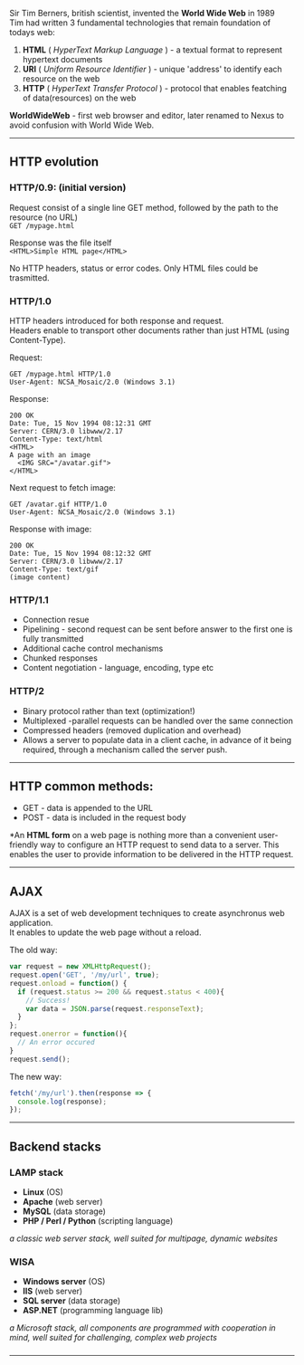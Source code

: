 Sir Tim Berners, british scientist, invented the **World Wide Web** in 1989  
Tim had written 3 fundamental technologies that remain foundation of todays web:  
1) **HTML** ( *HyperText Markup Language* ) - a textual format to represent hypertext documents
2) **URI** ( *Uniform Resource Identifier* ) - unique 'address' to identify each resource on the web
3) **HTTP** ( *HyperText Transfer Protocol* ) - protocol that enables featching of data(resources) on the web

**WorldWideWeb** - first web browser and editor, later renamed to Nexus to avoid confusion with World Wide Web.

---
## HTTP evolution

### HTTP/0.9: (initial version)  
Request consist of a single line GET method, followed by the path to the resource (no URL)  
```GET /mypage.html```

Response was the file itself  
```<HTML>Simple HTML page</HTML>``` 

No HTTP headers, status or error codes. Only HTML files could be trasmitted.

### HTTP/1.0  
HTTP headers introduced for both response and request.  
Headers enable to transport other documents rather than just HTML (using Content-Type).

Request:
```
GET /mypage.html HTTP/1.0  
User-Agent: NCSA_Mosaic/2.0 (Windows 3.1)
```

Response: 
```
200 OK 
Date: Tue, 15 Nov 1994 08:12:31 GMT  
Server: CERN/3.0 libwww/2.17
Content-Type: text/html 
<HTML>
A page with an image
  <IMG SRC="/avatar.gif"> 
</HTML>
```

Next request to fetch image:
```
GET /avatar.gif HTTP/1.0
User-Agent: NCSA_Mosaic/2.0 (Windows 3.1)
```

Response with image:  
```
200 OK
Date: Tue, 15 Nov 1994 08:12:32 GMT
Server: CERN/3.0 libwww/2.17
Content-Type: text/gif
(image content)
```

### HTTP/1.1
* Connection resue    
* Pipelining - second request can be sent before answer to the first one is fully transmitted    
* Additional cache control mechanisms    
* Chunked responses  
* Content negotiation - language, encoding, type etc  

### HTTP/2
* Binary protocol rather than text (optimization!)
* Multiplexed -parallel requests can be handled over the same connection  
* Compressed headers (removed duplication and overhead)  
* Allows a server to populate data in a client cache, in advance of it being required, through a mechanism called the server push.

---

## HTTP common methods:
* GET - data is appended to the URL
* POST - data is included in the request body

*An **HTML form** on a web page is nothing more than a convenient user-friendly way to configure an HTTP request to send data to a server. This enables the user to provide information to be delivered in the HTTP request.

---

## AJAX

AJAX is a set of web development techniques to create asynchronus web application.  
It enables to update the web page without a reload.

The old way:
```js
var request = new XMLHttpRequest();
request.open('GET', '/my/url', true);
request.onload = function() {
  if (request.status >= 200 && request.status < 400){
    // Success!
    var data = JSON.parse(request.responseText);
  } 
};
request.onerror = function(){
  // An error occured
}
request.send();
```
The new way:
```js
fetch('/my/url').then(response => {
  console.log(response);
});
```
---

## Backend stacks

### LAMP stack    
* **Linux** (OS)
* **Apache** (web server)
* **MySQL** (data storage)
* **PHP / Perl / Python** (scripting language)  

*a classic web server stack, well suited for multipage, dynamic websites*

### WISA
* **Windows server** (OS)
* **IIS** (web server)
* **SQL server** (data storage)
* **ASP.NET** (programming language lib)  

*a Microsoft stack, all components are programmed with cooperation in mind, well suited for challenging, complex web projects*

###

---

